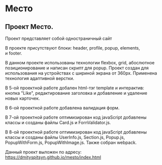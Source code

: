 # Mесто

## Проект Место.

Проект представляет собой одностраничный сайт  

В проекте присутствуют блоки: header, profile, popup, elements,  
и footer.

В данном проекте использованы технологии flexbox, grid, абослютное позиционирование и написан скрипт для popup. Проект создан для использования на устройствах с шириной экрана от 360px. Применена технология адаптивной верстки.

В 5-ой проектной работе добален html-тэг template и интерактив: кнопка "Like", редактирование заголовка и добавление и удаление новых карточек.

В 6-ой проектной работе добавлена валидация форм.

В 7-ой проектной работе оптимизирован код javaScript добавлены классы и созданы файлы Card.js и FornValidator.js.

В 8-ой проектной работе оптимизирован код javaScript добавлены классы и созданы файлы UserInfo.js, Section.js, Popup.js, PopupWithForm.js, PopupWithImage.js. Также собран webpack.

Данный проект выложен по адресу: https://dmityspitsyn.github.io/mesto/index.html